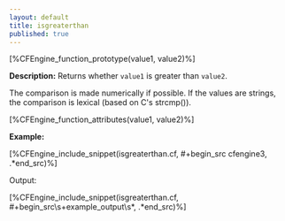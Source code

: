 ```yaml
---
layout: default
title: isgreaterthan
published: true
---
```


[%CFEngine_function_prototype(value1, value2)%]

**Description:** Returns whether `value1` is greater than `value2`.

The comparison is made numerically if possible. If the values are
strings, the comparison is lexical (based on C's strcmp()).

[%CFEngine_function_attributes(value1, value2)%]

**Example:**

[%CFEngine_include_snippet(isgreaterthan.cf, #\+begin_src cfengine3, .*end_src)%]

Output:

[%CFEngine_include_snippet(isgreaterthan.cf, #\+begin_src\s+example_output\s*, .*end_src)%]
